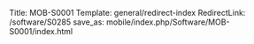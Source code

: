 Title: MOB-S0001
Template: general/redirect-index
RedirectLink: /software/S0285
save_as: mobile/index.php/Software/MOB-S0001/index.html